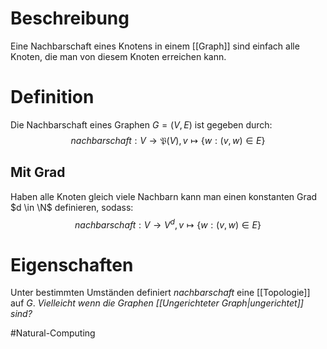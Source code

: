 # Beschreibung
Eine Nachbarschaft eines Knotens in einem [[Graph]] sind einfach alle Knoten, die man von diesem Knoten erreichen kann.

# Definition
Die Nachbarschaft eines Graphen $G = (V, E)$ ist gegeben durch:
$$nachbarschaft: V \to \mathfrak{P}(V), v \mapsto \{w : (v, w) \in E\}$$

## Mit Grad
Haben alle Knoten gleich viele Nachbarn kann man einen konstanten Grad $d \in \N$ definieren, sodass:
$$nachbarschaft: V \to V^d, v \mapsto \{w : (v, w) \in E\}$$


# Eigenschaften
Unter bestimmten Umständen definiert $nachbarschaft$ eine [[Topologie]] auf $G$.
*Vielleicht wenn die Graphen [[Ungerichteter Graph|ungerichtet]] sind?*





$\newcommand{\Q}{\mathbb Q}$
$\newcommand{\R}{\mathbb R}$
$\newcommand{\C}{\mathbb C}$
$\newcommand{\F}{\mathbb F}$
$\newcommand{\Z}{\mathbb Z}$
$\newcommand{\N}{\mathbb N}$
$\newcommand{\a}{\alpha}$

#Natural-Computing 
